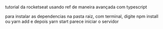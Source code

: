 tutorial da rocketseat usando ref de maneira avançada com typescript

para instalar as dependencias na pasta raiz, com terminal, digite npm install ou yarn add e depois yarn start parece iniciar o servidor
